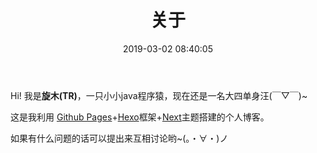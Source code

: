 ﻿---
title: 关于
date: 2019-03-02 08:40:05
type: "about"
---

Hi! 我是<strong>旋木(TR)</strong>，一只小小java程序猿，现在还是一名大四单身汪(￣▽￣)~

这是我利用 <a href="https://pages.github.com/">Github Pages</a>+<a href="https://hexo.io/zh-cn/index.html">Hexo</a>框架+<a href="https://theme-next.iissnan.com/">Next</a>主题搭建的个人博客。

如果有什么问题的话可以提出来互相讨论哟~(。・∀・)ノ
